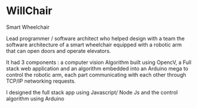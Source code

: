 # WillChair

Smart Wheelchair

Lead programmer / software architect who helped design with a team the software architecture of a smart wheelchair equipped with a robotic arm that can open doors and operate elevators. 

It had 3 components : a computer vision Algorithm built using OpencV, a Full stack web application and an algorithm embedded into an Arduino mega to control the robotic arm, each part communicating with each other through TCP/IP networking requests. 

I designed the full stack app using Javascript/ Node Js and the control algorithm using Arduino

